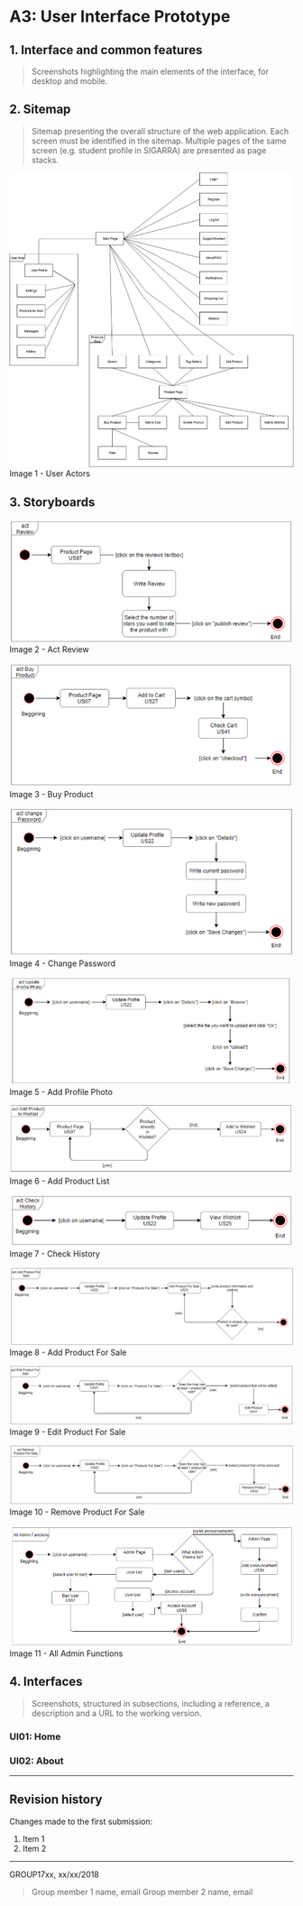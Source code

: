 # A3: User Interface Prototype
 
## 1. Interface and common features
 
> Screenshots highlighting the main elements of the interface, for desktop and mobile.
 
## 2. Sitemap
 
> Sitemap presenting the overall structure of the web application.
> Each screen must be identified in the sitemap.
> Multiple pages of the same screen (e.g. student profile in SIGARRA) are presented as page stacks.

![image 1 - User Actors](/images/a3_1.png)   
 Image 1 - User Actors
 
## 3. Storyboards
 
 ![image 2 - Act Review](/images/a3_2.png "Optional Title")  
 Image 2 - Act Review
 
 ![image 3 - Buy Product](/images/a3_3.png)   
 Image 3 - Buy Product
 
 ![image 4 - Change Password](/images/a3_4.png)  
 Image 4 - Change Password
 
 ![image 5 - Add Profile Photo](/images/a3_5.png)   
 Image 5 - Add Profile Photo
 
 ![image 6 - Add Product List](/images/a3_6.png)   
 Image 6 - Add Product List
 
 ![image 7 - Check history](/images/a3_7.png)   
 Image 7 - Check History
 
 ![image 8 - Add Product For Sale](/images/a3_8.png)   
 Image 8 - Add Product For Sale
 
 ![image 9 - Edit Product For Sale](/images/a3_9.png)   
 Image 9 - Edit Product For Sale
 
 ![image 10 - Remove Product For Sale](/images/a3_10.png)   
 Image 10 - Remove Product For Sale
 
 ![image 11 - All Admin Functions](/images/a3_11.png)   
 Image 11 - All Admin Functions
 
## 4. Interfaces
 
> Screenshots, structured in subsections, including a reference, a description and a URL to the working version.
 
### UI01: Home
 
### UI02: About
 
 
***
 
## Revision history
 
Changes made to the first submission:
1. Item 1
1. Item 2
 
***
 
GROUP17xx, xx/xx/2018
 
> Group member 1 name, email
> Group member 2 name, email
